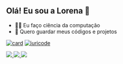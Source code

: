 ## Olá! Eu sou a Lorena 🌼


- 👩‍💻 Eu faço ciência da computação
- 🐠 Quero guardar meus códigos e projetos

[![card](https://github-readme-stats.vercel.app/api?username=lorenaquintino&theme=neon&show_icons=true)](https://github.com/lorenaquintino/github-readme-stats) [![iuricode](https://github-readme-stats.vercel.app/api/top-langs/?username=Lorenacode&theme=neon&layout=compact)](https://github.com/lorenaquintino/github-readme-stats)


<div> 
  <a href="https://https://www.instagram.com/lorena.quintino/" target="_blank">
    <img src="https://img.shields.io/badge/-Instagram-%23E4405F?style=for-the-badge&logo=instagram&logoColor=white" target="_blank">
  </a> 
  <a href="mailto:lorenaqquintino@gmail.com">
    <img src="https://img.shields.io/badge/-Gmail-%23333?style=for-the-badge&logo=gmail&logoColor=white" target="_blank">
  </a>
  <a href="https://https://www.linkedin.com/in/lorena-quintino-do-ó-2612a8335/" target="_blank">
    <img src="https://img.shields.io/badge/-LinkedIn-%230077B5?style=for-the-badge&logo=linkedin&logoColor=White" target="_blank">
  </a>
</div>
